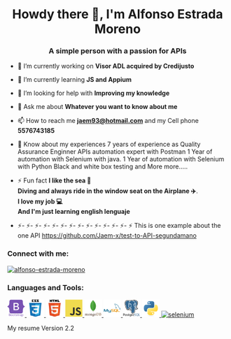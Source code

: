 
<h1 align="center">Howdy there 👋, I'm Alfonso Estrada Moreno</h1>
<h3 align="center">A simple person with a passion for APIs</h3>

- 🔭 I’m currently working on **Visor ADL acquired by Credijusto**

- 🌱 I’m currently learning **JS and Appium**

- 🤝 I’m looking for help with **Improving my knowledge**

- 💬 Ask me about **Whatever you want to know about me**

- 📫 How to reach me **jaem93@hotmail.com** and my Cell phone **5576743185**

- 📄 Know about my experiences
    7 years of experience as Quality Assurance Enginner 
    APIs automation expert with Postman 
    1 Year of automation with Selenium with java. 
    1 Year of automation with Selenium with Python 
    Black and white box testing and More more.....
    
- ⚡ Fun fact **I like the sea 🌊**  </br>
             **Diving and always ride in the window seat on the Airplane ✈️**. </br>
             **I love my job 💻** </br>
             **And I'm just learning english lenguaje**
             
- ⚡- ⚡- ⚡- ⚡- ⚡- ⚡- ⚡- ⚡- ⚡- ⚡- ⚡- ⚡- ⚡- ⚡
This is one example about the one API
https://github.com/Jaem-x/test-to-API-segundamano          

<h3 align="left">Connect with me:</h3>
<p align="left">
<a href="https://linkedin.com/in/alfonso-estrada-moreno" target="blank"><img align="center" src="https://raw.githubusercontent.com/rahuldkjain/github-profile-readme-generator/master/src/images/icons/Social/linked-in-alt.svg" alt="alfonso-estrada-moreno" height="30" width="40" /></a>
</p>

<h3 align="left">Languages and Tools:</h3>
<p align="left"> <a href="https://getbootstrap.com" target="_blank" rel="noreferrer"> <img src="https://raw.githubusercontent.com/devicons/devicon/master/icons/bootstrap/bootstrap-plain-wordmark.svg" alt="bootstrap" width="40" height="40"/> </a> <a href="https://www.w3schools.com/css/" target="_blank" rel="noreferrer"> <img src="https://raw.githubusercontent.com/devicons/devicon/master/icons/css3/css3-original-wordmark.svg" alt="css3" width="40" height="40"/> </a> <a href="https://www.w3.org/html/" target="_blank" rel="noreferrer"> <img src="https://raw.githubusercontent.com/devicons/devicon/master/icons/html5/html5-original-wordmark.svg" alt="html5" width="40" height="40"/> </a> <a href="https://developer.mozilla.org/en-US/docs/Web/JavaScript" target="_blank" rel="noreferrer"> <img src="https://raw.githubusercontent.com/devicons/devicon/master/icons/javascript/javascript-original.svg" alt="javascript" width="40" height="40"/> </a> <a href="https://www.mongodb.com/" target="_blank" rel="noreferrer"> <img src="https://raw.githubusercontent.com/devicons/devicon/master/icons/mongodb/mongodb-original-wordmark.svg" alt="mongodb" width="40" height="40"/> </a> <a href="https://www.mysql.com/" target="_blank" rel="noreferrer"> <img src="https://raw.githubusercontent.com/devicons/devicon/master/icons/mysql/mysql-original-wordmark.svg" alt="mysql" width="40" height="40"/> </a> <a href="https://www.postgresql.org" target="_blank" rel="noreferrer"> <img src="https://raw.githubusercontent.com/devicons/devicon/master/icons/postgresql/postgresql-original-wordmark.svg" alt="postgresql" width="40" height="40"/> </a> <a href="https://www.python.org" target="_blank" rel="noreferrer"> <img src="https://raw.githubusercontent.com/devicons/devicon/master/icons/python/python-original.svg" alt="python" width="40" height="40"/> </a> <a href="https://www.selenium.dev" target="_blank" rel="noreferrer"> <img src="https://raw.githubusercontent.com/detain/svg-logos/780f25886640cef088af994181646db2f6b1a3f8/svg/selenium-logo.svg" alt="selenium" width="40" height="40"/> </a> </p>


My resume Version 2.2
